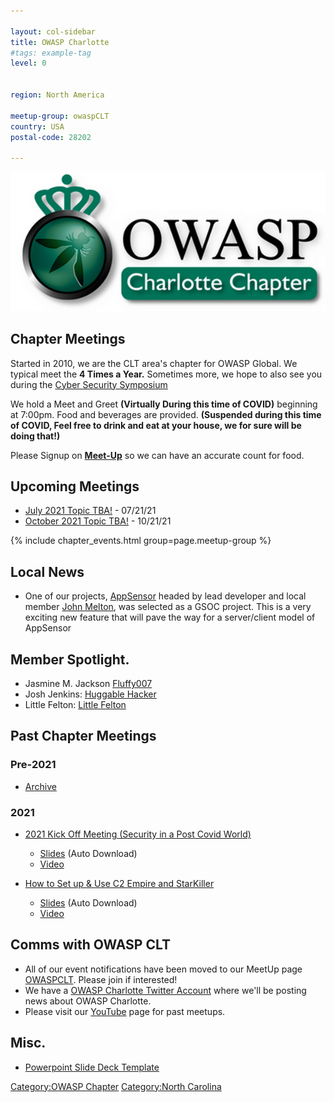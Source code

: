 ```yaml
---

layout: col-sidebar
title: OWASP Charlotte
#tags: example-tag
level: 0


region: North America

meetup-group: owaspCLT
country: USA
postal-code: 28202

---
```

![](assets/images/600_103072722.jpeg)

## Chapter Meetings

Started in 2010, we are the CLT area's chapter for OWASP Global. We typical meet the **4 Times a Year.** Sometimes more, we hope to also see you during the [Cyber Security Symposium](https://cybersecuritysymposium.uncc.edu/)

We hold a Meet and Greet **(Virtually During this time of COVID)** beginning at 7:00pm. Food and beverages are
provided. **(Suspended during this time of COVID, Feel free to drink and eat at your house, we for sure will be doing that!)**

Please Signup on [**Meet-Up**](https://www.meetup.com/owaspCLT) so we
can have an accurate count for food.



## Upcoming Meetings

  - [July 2021 Topic TBA!](https://www.meetup.com/owaspCLT/events/274988434/) - 07/21/21
  - [October 2021 Topic TBA!](https://www.meetup.com/owaspCLT/events/274988455/) - 10/21/21

{% include chapter_events.html group=page.meetup-group %}

<script type='text/javascript'> $(function(){ $(".timeclass").hover(function() { utc_str = $(this).text(); ndx = utc_str.indexOf(':'); st_hour_str = utc_str.substring(0, ndx); st_min_str = utc_str.substring(ndx + 1, ndx + 3); utc_dt = luxon.DateTime.utc(2020, 06, 06, parseInt(st_hour_str), parseInt(st_min_str), 0); start_dt = utc_dt.setZone(luxon.DateTime.local().zoneName); ndx = utc_str.lastIndexOf(':'); end_hour_str = utc_str.substring(ndx - 2, ndx - 1); end_min_str = utc_str.substring(ndx + 1, ndx + 3); utc_dt = luxon.DateTime.utc(2020, 06, 06, parseInt(end_hour_str), parseInt(end_min_str), 0); end_dt = utc_dt.setZone(luxon.DateTime.local().zoneName); popstr = start_dt.toLocaleString(luxon.DateTime.TIME_WITH_SECONDS) + ' to ' + end_dt.toLocaleString(luxon.DateTime.TIME_WITH_SHORT_OFFSET); $(this).prop('title', popstr); }); }); </script>


## Local News

  - One of our projects,
    [AppSensor](https://github.com/OWASP/www-project-appsensor)
    headed by lead developer and local member [John Melton](https://github.com/jtmelton), was selected
    as a GSOC project. This is a very exciting new feature that will
    pave the way for a server/client model of AppSensor

<!-- end list -->

## Member Spotlight.

  - Jasmine M. Jackson [Fluffy007](https://thefluffy007.com/)
  - Josh Jenkins: [Huggable Hacker](https://www.huggablehacker.com/)
   - Little Felton: [Little Felton](https://www.littlefelton.com/)
<!-- end list -->


## Past Chapter Meetings

### **Pre-2021**
  - [Archive](archive.md)
  
### **2021**
  - [2021 Kick Off Meeting (Security in a Post Covid World)](https://www.meetup.com/owaspCLT/events/274975479/)
     - [Slides](assets/images/OWASPCLT_12121.pptx) (Auto Download)
     - [Video](https://youtu.be/p5s1AKOTDf4)

  - [How to Set up & Use C2 Empire and StarKiller](https://www.meetup.com/owaspCLT/events/274988410/)
     - [Slides](assets/images/OWASPCLT_Empire-42121.pptx) (Auto Download)
     - [Video](https://youtu.be/qtqb5hsc2Zw)
 
## Comms with OWASP CLT

  - All of our event notifications have been moved to our MeetUp page 
    [OWASPCLT](http://www.meetup.com/owaspCLT/). Please join if
    interested! 
  - We have a [OWASP Charlotte Twitter
    Account](http://twitter.com/OWASPCharlotte) where we'll be posting
    news about OWASP Charlotte. 
  - Please visit our [YouTube](https://www.youtube.com/channel/UC8gUuxBL8u6PDiHFdZIgnqg) page for past meetups.
  
## Misc.
  
   - [Powerpoint Slide Deck Template](assets/images/OWASPCLT_Template.pptx)

[Category:OWASP Chapter](Category:OWASP_Chapter "wikilink")
[Category:North Carolina](Category:North_Carolina "wikilink")
